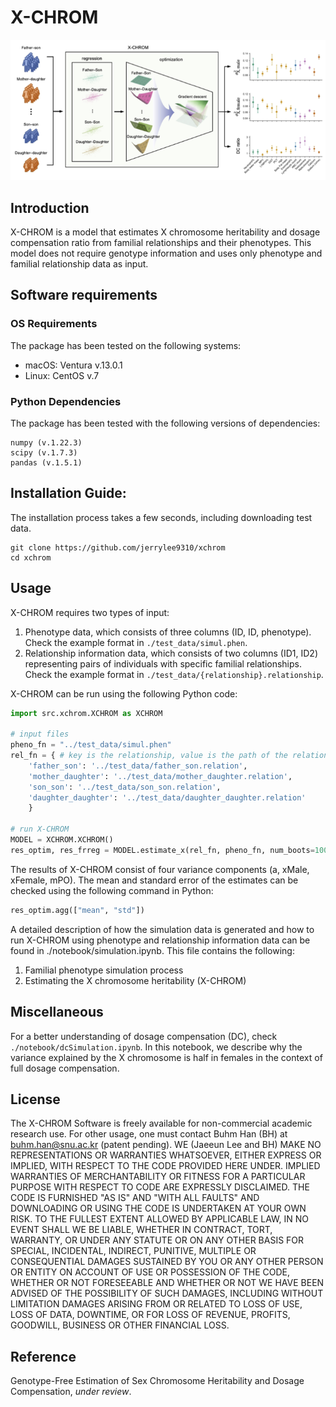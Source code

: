 # X-CHROM

![Method overview](./pic/test1.png)

## Introduction

X-CHROM is a model that estimates X chromosome heritability and dosage compensation ratio 
from familial relationships and their phenotypes. This model does not require genotype information 
and uses only phenotype and familial relationship data as input.

## Software requirements

### OS Requirements

The package has been tested on the following systems:

- macOS: Ventura v.13.0.1
- Linux: CentOS v.7


### Python Dependencies

The package has been tested with the following versions of dependencies:

```
numpy (v.1.22.3)
scipy (v.1.7.3)
pandas (v.1.5.1)
```

## Installation Guide:

The installation process takes a few seconds, including downloading test data.

```
git clone https://github.com/jerrylee9310/xchrom
cd xchrom
```

## Usage

X-CHROM requires two types of input:

1. Phenotype data, which consists of three columns (ID, ID, phenotype). Check the example format in `./test_data/simul.phen`.
2. Relationship information data, which consists of two columns (ID1, ID2) representing pairs of individuals with specific familial relationships. Check the example format in `./test_data/{relationship}.relationship`.

X-CHROM can be run using the following Python code:

```python
import src.xchrom.XCHROM as XCHROM

# input files
pheno_fn = "../test_data/simul.phen"
rel_fn = { # key is the relationship, value is the path of the relationship file
    'father_son': '../test_data/father_son.relation',
    'mother_daughter': '../test_data/mother_daughter.relation',
    'son_son': '../test_data/son_son.relation',
    'daughter_daughter': '../test_data/daughter_daughter.relation'
    }
 
# run X-CHROM
MODEL = XCHROM.XCHROM()
res_optim, res_frreg = MODEL.estimate_x(rel_fn, pheno_fn, num_boots=1000)
```

The results of X-CHROM consist of four variance components (a, xMale, xFemale, mPO). The mean and standard error of the estimates can be checked using the following command in Python:

```python
res_optim.agg(["mean", "std"])
```

A detailed description of how the simulation data is generated and how to run X-CHROM using phenotype and relationship information data can be found in ./notebook/simulation.ipynb. This file contains the following:

1. Familial phenotype simulation process
2. Estimating the X chromosome heritability (X-CHROM)


## Miscellaneous

For a better understanding of dosage compensation (DC), check `./notebook/dcSimulation.ipynb`. In this notebook, we describe why the variance explained by the X chromosome is half in females in the context of full dosage compensation.

## License
The X-CHROM Software is freely available for non-commercial academic research use. For other usage, one must contact Buhm Han (BH) at buhm.han@snu.ac.kr (patent pending). WE (Jaeeun Lee and BH) MAKE NO REPRESENTATIONS OR WARRANTIES WHATSOEVER, EITHER EXPRESS OR IMPLIED, WITH RESPECT TO THE CODE PROVIDED HERE UNDER. IMPLIED WARRANTIES OF MERCHANTABILITY OR FITNESS FOR A PARTICULAR PURPOSE WITH RESPECT TO CODE ARE EXPRESSLY DISCLAIMED. THE CODE IS FURNISHED "AS IS" AND "WITH ALL FAULTS" AND DOWNLOADING OR USING THE CODE IS UNDERTAKEN AT YOUR OWN RISK. TO THE FULLEST EXTENT ALLOWED BY APPLICABLE LAW, IN NO EVENT SHALL WE BE LIABLE, WHETHER IN CONTRACT, TORT, WARRANTY, OR UNDER ANY STATUTE OR ON ANY OTHER BASIS FOR SPECIAL, INCIDENTAL, INDIRECT, PUNITIVE, MULTIPLE OR CONSEQUENTIAL DAMAGES SUSTAINED BY YOU OR ANY OTHER PERSON OR ENTITY ON ACCOUNT OF USE OR POSSESSION OF THE CODE, WHETHER OR NOT FORESEEABLE AND WHETHER OR NOT WE HAVE BEEN ADVISED OF THE POSSIBILITY OF SUCH DAMAGES, INCLUDING WITHOUT LIMITATION DAMAGES ARISING FROM OR RELATED TO LOSS OF USE, LOSS OF DATA, DOWNTIME, OR FOR LOSS OF REVENUE, PROFITS, GOODWILL, BUSINESS OR OTHER FINANCIAL LOSS.

## Reference
Genotype-Free Estimation of Sex Chromosome Heritability and Dosage Compensation, _under review_.
